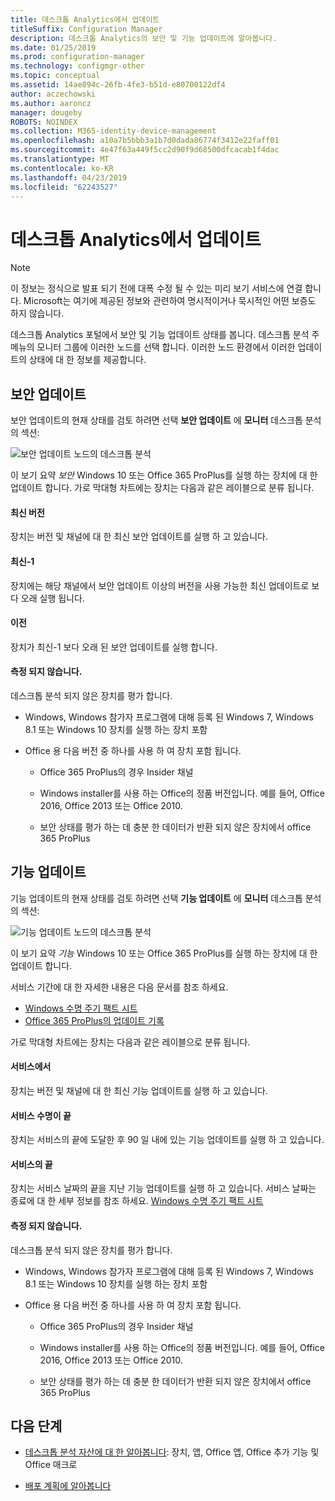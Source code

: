 ```yaml
---
title: 데스크톱 Analytics에서 업데이트
titleSuffix: Configuration Manager
description: 데스크톱 Analytics의 보안 및 기능 업데이트에 알아봅니다.
ms.date: 01/25/2019
ms.prod: configuration-manager
ms.technology: configmgr-other
ms.topic: conceptual
ms.assetid: 14ae894c-26fb-4fe3-b51d-e80700122df4
author: aczechowski
ms.author: aaroncz
manager: dougeby
ROBOTS: NOINDEX
ms.collection: M365-identity-device-management
ms.openlocfilehash: a10a7b5bbb3a1b7d0dada86774f3412e22faff01
ms.sourcegitcommit: 4e47f63a449f5cc2d90f9d68500dfcacab1f4dac
ms.translationtype: MT
ms.contentlocale: ko-KR
ms.lasthandoff: 04/23/2019
ms.locfileid: "62243527"
---
```

# <a name="updates-in-desktop-analytics"></a>데스크톱 Analytics에서 업데이트 

> [!Note]  
> 이 정보는 정식으로 발표 되기 전에 대폭 수정 될 수 있는 미리 보기 서비스에 연결 합니다. Microsoft는 여기에 제공된 정보와 관련하여 명시적이거나 묵시적인 어떤 보증도 하지 않습니다.  

데스크톱 Analytics 포털에서 보안 및 기능 업데이트 상태를 봅니다. 데스크톱 분석 주 메뉴의 모니터 그룹에 이러한 노드를 선택 합니다. 이러한 노드 환경에서 이러한 업데이트의 상태에 대 한 정보를 제공합니다. 



## <a name="security-updates"></a>보안 업데이트

보안 업데이트의 현재 상태를 검토 하려면 선택 **보안 업데이트** 에 **모니터** 데스크톱 분석의 섹션:

![보안 업데이트 노드의 데스크톱 분석](media/security-updates.png)

이 보기 요약 *보안* Windows 10 또는 Office 365 ProPlus를 실행 하는 장치에 대 한 업데이트 합니다. 가로 막대형 차트에는 장치는 다음과 같은 레이블으로 분류 됩니다.

#### <a name="latest"></a>최신 버전
장치는 버전 및 채널에 대 한 최신 보안 업데이트를 실행 하 고 있습니다.

#### <a name="latest-1"></a>최신-1
장치에는 해당 채널에서 보안 업데이트 이상의 버전을 사용 가능한 최신 업데이트로 보다 오래 실행 됩니다.

#### <a name="older"></a>이전
장치가 최신-1 보다 오래 된 보안 업데이트를 실행 합니다.

#### <a name="not-measured"></a>측정 되지 않습니다.
데스크톱 분석 되지 않은 장치를 평가 합니다. 

- Windows, Windows 참가자 프로그램에 대해 등록 된 Windows 7, Windows 8.1 또는 Windows 10 장치를 실행 하는 장치 포함  

- Office 용 다음 버전 중 하나를 사용 하 여 장치 포함 됩니다.  

    - Office 365 ProPlus의 경우 Insider 채널  

    - Windows installer를 사용 하는 Office의 정품 버전입니다. 예를 들어, Office 2016, Office 2013 또는 Office 2010.  

    - 보안 상태를 평가 하는 데 충분 한 데이터가 반환 되지 않은 장치에서 office 365 ProPlus  



## <a name="feature-updates"></a>기능 업데이트

기능 업데이트의 현재 상태를 검토 하려면 선택 **기능 업데이트** 에 **모니터** 데스크톱 분석의 섹션:

![기능 업데이트 노드의 데스크톱 분석](media/feature-updates.png)

이 보기 요약 *기능* Windows 10 또는 Office 365 ProPlus를 실행 하는 장치에 대 한 업데이트 합니다. 

서비스 기간에 대 한 자세한 내용은 다음 문서를 참조 하세요. 
- [Windows 수명 주기 팩트 시트](https://support.microsoft.com/help/13853/windows-lifecycle-fact-sheet)  
- [Office 365 ProPlus의 업데이트 기록](https://docs.microsoft.com/officeupdates/update-history-office365-proplus-by-date)  

가로 막대형 차트에는 장치는 다음과 같은 레이블으로 분류 됩니다.

#### <a name="in-service"></a>서비스에서
장치는 버전 및 채널에 대 한 최신 기능 업데이트를 실행 하 고 있습니다.  

#### <a name="near-end-of-service"></a>서비스 수명이 끝
장치는 서비스의 끝에 도달한 후 90 일 내에 있는 기능 업데이트를 실행 하 고 있습니다.

#### <a name="end-of-service"></a>서비스의 끝
장치는 서비스 날짜의 끝을 지난 기능 업데이트를 실행 하 고 있습니다. 서비스 날짜는 종료에 대 한 세부 정보를 참조 하세요. [Windows 수명 주기 팩트 시트](https://support.microsoft.com/help/13853/windows-lifecycle-fact-sheet)  <!-- {xlink into relevant section of UDR_monitoring}|-->

#### <a name="not-measured"></a>측정 되지 않습니다.
데스크톱 분석 되지 않은 장치를 평가 합니다. 

- Windows, Windows 참가자 프로그램에 대해 등록 된 Windows 7, Windows 8.1 또는 Windows 10 장치를 실행 하는 장치 포함

- Office 용 다음 버전 중 하나를 사용 하 여 장치 포함 됩니다.  

    - Office 365 ProPlus의 경우 Insider 채널  

    - Windows installer를 사용 하는 Office의 정품 버전입니다. 예를 들어, Office 2016, Office 2013 또는 Office 2010.  

    - 보안 상태를 평가 하는 데 충분 한 데이터가 반환 되지 않은 장치에서 office 365 ProPlus  



## <a name="next-steps"></a>다음 단계

- [데스크톱 분석 자산에 대 한 알아봅니다](/sccm/desktop-analytics/about-assets): 장치, 앱, Office 앱, Office 추가 기능 및 Office 매크로  

- [배포 계획에 알아봅니다](/sccm/desktop-analytics/about-deployment-plans)  

